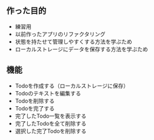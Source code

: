 ## 作った目的
- 練習用
- 以前作ったアプリのリファクタリング
- 状態を持たせて管理しやすくする方法を学ぶため
- ローカルストレージにデータを保存する方法を学ぶため

## 機能
- Todoを作成する（ローカルストレージに保存）
- Todoのテキストを編集する
- Todoを削除する
- Todoを完了する
- 完了したTodo一覧を表示する
- 完了したTodoを全て削除する
- 選択した完了Todoを削除する